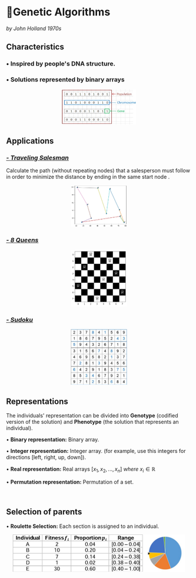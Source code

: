 # 🧬Genetic Algorithms

_by John Holland 1970s_

## Characteristics
 ### • Inspired by people's DNA structure.
 ### • Solutions represented by binary arrays
<p align="center">
    <img width="40%" src="imgs/1.jpg"> </img>
</p>


##  Applications
### <u> _[- Traveling Salesman](https://github.com/saracarolina12/IA_School/blob/master/Semestres/Optimizaci%C3%B3n%20y%20Metaheur%C3%ADsticas%20II/Code/Evolutionary%20Computation/Genetic%20Algorithms/TravelerSalesman/TravelerSalesman.ipynb)_ </u>
Calculate the path (without repeating nodes) that a salesperson must follow in order to minimize the distance by ending in the same start node . 
<p align="center">
    <img width="30%" src="imgs/TravelingSalesman.jpg"> </img>
</p>

### <u> _[- 8 Queens](https://github.com/saracarolina12/IA_School/blob/master/Semestres/Optimizaci%C3%B3n%20y%20Metaheur%C3%ADsticas%20II/Code/Evolutionary%20Computation/Genetic%20Algorithms/8Queens/8Queens.ipynb)_ </u>
<p align="center">
    <img width="30%" src="imgs/8Queens.png"> </img>
</p>

### <u> _[- Sudoku](https://www.researchgate.net/publication/311250094/figure/fig1/AS:550057118101504@1508155244101/A-Sudoku-with-17-clues-and-its-unique-solution.png)_ </u>
<p align="center">
    <img width="30%" src="imgs/sudoku.png"> </img>
</p>


##  Representations
The individuals' representation can be divided into **Genotype** (codified version of the solution) and **Phenotype** (the solution that represents an individual).

• **Binary representation:** Binary array. 

• **Integer representation:** Integer array. (for example, use this integers for directions [left, right, up, down]).

• **Real representation:** Real arrays [$x_1, x_2,...,x_n$] $where$ $x_i ∈ ℝ$

• **Permutation representation:** Permutation of a set.


</br>

## Selection of parents
• **Roulette Selection:** Each section is assigned to an individual.
<p align="center">
    <img width="70%" src="imgs/RouletteSelection_2.jpg"> </img>
    <img width="22%" src="imgs/RouletteSelection.jpg"> </img>
</p>

